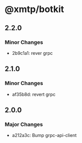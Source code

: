 # @xmtp/botkit

## 2.2.0

### Minor Changes

- 2b9c1a1: rever grpc

## 2.1.0

### Minor Changes

- af35b8d: revert grpc

## 2.0.0

### Major Changes

- a212a3c: Bump grpc-api-client
